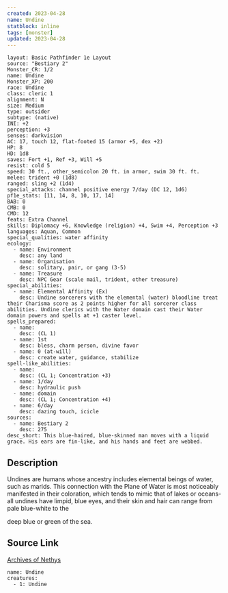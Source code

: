 ```yaml
---
created: 2023-04-28
name: Undine
statblock: inline
tags: [monster]
updated: 2023-04-28
---
```

```statblock
layout: Basic Pathfinder 1e Layout
source: "Bestiary 2"
Monster_CR: 1/2
name: Undine
Monster_XP: 200
race: Undine
class: cleric 1
alignment: N
size: Medium
type: outsider
subtype: (native)
INI: +2
perception: +3
senses: darkvision
AC: 17, touch 12, flat-footed 15 (armor +5, dex +2)
HP: 8
HD: 1d8
saves: Fort +1, Ref +3, Will +5
resist: cold 5
speed: 30 ft., other_semicolon 20 ft. in armor, swim 30 ft. ft.
melee: trident +0 (1d8)
ranged: sling +2 (1d4)
special_attacks: channel positive energy 7/day (DC 12, 1d6)
pf1e_stats: [11, 14, 8, 10, 17, 14]
BAB: 0
CMB: 0
CMD: 12
feats: Extra Channel
skills: Diplomacy +6, Knowledge (religion) +4, Swim +4, Perception +3
languages: Aquan, Common
special_qualities: water affinity
ecology:
  - name: Environment
    desc: any land
  - name: Organisation
    desc: solitary, pair, or gang (3-5)
  - name: Treasure
    desc: NPC Gear (scale mail, trident, other treasure)
special_abilities:
  - name: Elemental Affinity (Ex)
    desc: Undine sorcerers with the elemental (water) bloodline treat their Charisma score as 2 points higher for all sorcerer class abilities. Undine clerics with the Water domain cast their Water domain powers and spells at +1 caster level.
spells_prepared:
  - name:
    desc: (CL 1)
  - name: 1st
    desc: bless, charm person, divine favor
  - name: 0 (at-will)
    desc: create water, guidance, stabilize
spell-like_abilities:
  - name:
    desc: (CL 1; Concentration +3)
  - name: 1/day
    desc: hydraulic push
  - name: domain
    desc: (CL 1; Concentration +4)
  - name: 6/day
    desc: dazing touch, icicle
sources:
  - name: Bestiary 2
    desc: 275
desc_short: This blue-haired, blue-skinned man moves with a liquid grace. His ears are fin-like, and his hands and feet are webbed.
```
## Description
Undines are humans whose ancestry includes elemental beings of water, such as marids. This connection with the Plane of Water is most noticeably manifested in their coloration, which tends to mimic that of lakes or oceans-all undines have limpid, blue eyes, and their skin and hair can range from pale blue-white to the 

deep blue or green of the sea.
## Source Link
[Archives of Nethys](https://aonprd.com/MonsterDisplay.aspx?ItemName=Undine)
```encounter-table
name: Undine
creatures:
  - 1: Undine
```
